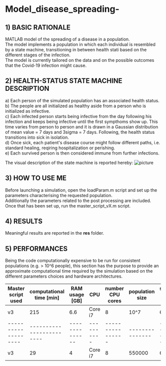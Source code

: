 # Model_disease_spreading-
## 1) BASIC RATIONALE
MATLAB model of the spreading of a disease in a population.  
The model implements a population in which each individual is resembled by a state machine, transitioning in between health stati based on the different stages of the infection.  
The model is currently tailored on the data and on the possible outcomes that the Covid-19 infection might cause. 


## 2) HEALTH-STATUS STATE MACHINE DESCRIPTION
a) Each person of the simulated population has an associated health status. 
b) The people are all initialized as healthy aside from a person who is initialized as infective.  
c) Each infected person starts being infective from the day following his infection and keeps being infective until the first sympthoms show up. This time varies from person to person and it is drawn in a Gaussian distribution of mean value = 7 days and 3sigma = 7 days. Following, the health status transitions into sick in isolation.  
d) Once sick, each patient's disease course might follow different paths, i.e. standard healing, reqiring hospitalization or perishing.  
e) Each survived person is then considered immune from further infections. 

The visual description of the state machine is reported hereby:
![picture](https://github.com/dave-ai/Model_disease_spreading-/blob/master/images/state_machine_person.JPG)

## 3) HOW TO USE ME
Before launching a simulation, open the loadParam.m script and set up the parameters characterising the requested population.  
Additionally the parameters related to the post processing are included.  
Once that has been set up, run the master_script_vX.m script.

## 4) RESULTS
Meaningful results are reported in the **res** folder. 

## 5) PERFORMANCES
Being the code computationally expensive to be run for consistent populations (e.g. > 10^6 people), this section has the purpose to provide an approximate computational time required by the simulation based on the different parameters choices and hardware architectures. 

| Master script used  | computational time [min] | RAM usage [GB] |     CPU    | number CPU cores | population size | simulation length [months] |
| ------------------- | ------------------------ | -------------- | ---------- | ---------------- | --------------- | -------------------------- |
|         v3          |            215           |       6.6      |   Core i7  |        8         |       10^7      |             6              |       
| ------------------- | ------------------------ | -------------- | ---------- | ---------------- | --------------- | -------------------------- |
|         v3          |            29            |       4        |   Core i7  |        8         |     550000    |             6              |       


 
